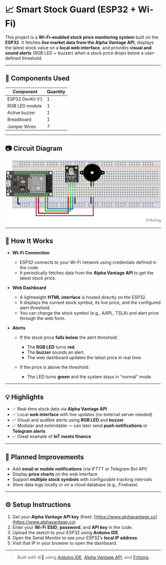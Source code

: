 # 📈 Smart Stock Guard (ESP32 + Wi-Fi)

This project is a **Wi-Fi–enabled stock price monitoring system** built on the **ESP32**.
It fetches **live market data from the Alpha Vantage API**, displays the latest stock value on a **local web interface**, and provides **visual and sound alerts** (RGB LED + buzzer) when a stock price drops below a user-defined threshold.

---

## 🔧 Components Used

| Component              | Quantity |
| ---------------------- | -------- |
| ESP32 DevKit V1        | 1        |
| RGB LED module         | 1        |
| Active buzzer          | 1        |
| Breadboard             | 1        |
| Jumper Wires           | 7        |

---

## 📷 Circuit Diagram

![Circuit Diagram](02_smart_stock_guard_circuit.png)

---

## 🧠 How It Works

* **Wi-Fi Connection**

  * ESP32 connects to your Wi-Fi network using credentials defined in the code.
  * It periodically fetches data from the **Alpha Vantage API** to get the latest stock price.

* **Web Dashboard**

  * A lightweight **HTML interface** is hosted directly on the ESP32.
  * It displays the current stock symbol, its live price, and the configured alert threshold.
  * You can change the stock symbol (e.g., AAPL, TSLA) and alert price through the web form.

* **Alerts**

  * If the stock price **falls below** the alert threshold:

    * The **RGB LED** turns **red**.
    * The **buzzer** sounds an alert.
    * The web dashboard updates the latest price in real time.
  * If the price is above the threshold:

    * The LED turns **green** and the system stays in “normal” mode.

---

## 💡 Highlights

* ✅ Real-time stock data via **Alpha Vantage API**
* ✅ Local **web interface** with live updates (no external server needed)
* ✅ Visual and audible alerts using **RGB LED** and **buzzer**
* ✅ Modular and extendable — can later send **push notifications** or **Telegram alerts**
* ✅ Great example of **IoT meets finance**

---

## 🧪 Planned Improvements

* Add **email or mobile notifications** (via IFTTT or Telegram Bot API)
* Display **price charts** on the web interface
* Support **multiple stock symbols** with configurable tracking intervals
* Store data logs locally or on a cloud database (e.g., Firebase)

---

## ⚙️ Setup Instructions

1. Get your **Alpha Vantage API key** (free): [https://www.alphavantage.co](https://www.alphavantage.co)
2. Enter your **Wi-Fi SSID**, **password**, and **API key** in the code.
3. Upload the sketch to your ESP32 using **Arduino IDE**.
4. Open the Serial Monitor to see your ESP32’s **local IP address**.
5. Visit that IP in your browser to open the dashboard.

---

> Built with ⚙️📶 using [Arduino IDE](https://www.arduino.cc/en/software), [Alpha Vantage API](https://www.alphavantage.co), and [Fritzing](https://fritzing.org/).